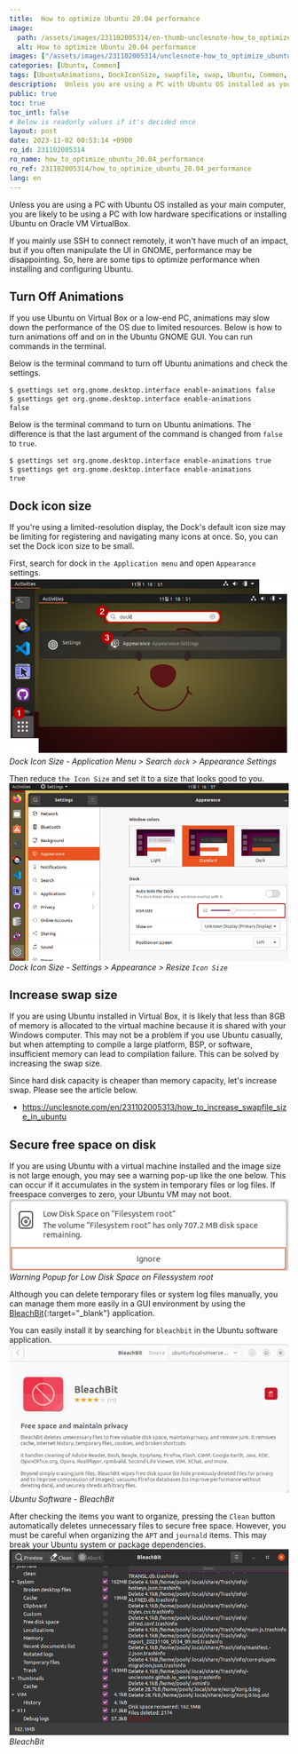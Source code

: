 ```yaml
---
title:  How to optimize Ubuntu 20.04 performance
image:
  path: /assets/images/231102005314/en-thumb-unclesnote-how_to_optimize_ubuntu_20.04_performance.png
  alt: How to optimize Ubuntu 20.04 performance
images: ["/assets/images/231102005314/unclesnote-how_to_optimize_ubuntu_20.04_performance-dock_icon_size-application_menu_search_dock_appearance_settings.png", "/assets/images/231102005314/unclesnote-how_to_optimize_ubuntu_20.04_performance-dock_icon_size-settings_appearance_resize_icon_size.png", "/assets/images/231102005314/unclesnote-how_to_optimize_ubuntu_20.04_performance-warning_popup_for_low_disk_space_on_filessystem_root.png", "/assets/images/231102005314/unclesnote-how_to_optimize_ubuntu_20.04_performance-ubuntu_software-bleachbit.png", "/assets/images/231102005314/unclesnote-how_to_optimize_ubuntu_20.04_performance-bleachbit.png"]
categories: [Ubuntu, Common]
tags: [UbuntuAnimations, DockIconSize, swapfile, swap, Ubuntu, Common, BleachBit]
description:  Unless you are using a PC with Ubuntu OS installed as your main computer, you are likely to be using a PC with low hardware specifications or installing Ubuntu
public: true
toc: true
toc_intl: false
# Below is readonly values if it's decided once
layout: post
date: 2023-11-02 00:53:14 +0900
ro_id: 231102005314
ro_name: how_to_optimize_ubuntu_20.04_performance
ro_ref: 231102005314/how_to_optimize_ubuntu_20.04_performance
lang: en
---
```

Unless you are using a PC with Ubuntu OS installed as your main computer, you are likely to be using a PC with low hardware specifications or installing Ubuntu on Oracle VM VirtualBox.  

If you mainly use SSH to connect remotely, it won't have much of an impact, but if you often manipulate the UI in GNOME, performance may be disappointing. So, here are some tips to optimize performance when installing and configuring Ubuntu.  
## Turn Off Animations
If you use Ubuntu on Virtual Box or a low-end PC, animations may slow down the performance of the OS due to limited resources. Below is how to turn animations off and on in the Ubuntu GNOME GUI. You can run commands in the terminal.  

Below is the terminal command to turn off Ubuntu animations and check the settings.  

```shell
$ gsettings set org.gnome.desktop.interface enable-animations false
$ gsettings get org.gnome.desktop.interface enable-animations
false
```
Below is the terminal command to turn on Ubuntu animations. The difference is that the last argument of the command is changed from `false` to `true`.  

```shell
$ gsettings set org.gnome.desktop.interface enable-animations true
$ gsettings get org.gnome.desktop.interface enable-animations
true
```
## Dock icon size
If you're using a limited-resolution display, the Dock's default icon size may be limiting for registering and navigating many icons at once. So, you can set the Dock icon size to be small.  

First, search for dock in `the Application menu` and open `Appearance` settings.  
![Dock Icon Size - Application Menu > Search `dock` > Appearance Settings](/assets/images/231102005314/unclesnote-how_to_optimize_ubuntu_20.04_performance-dock_icon_size-application_menu_search_dock_appearance_settings.png)
_Dock Icon Size - Application Menu > Search `dock` > Appearance Settings_

Then reduce `the Icon Size` and set it to a size that looks good to you.  
![Dock Icon Size - Settings > Appearance > Resize `Icon Size`](/assets/images/231102005314/unclesnote-how_to_optimize_ubuntu_20.04_performance-dock_icon_size-settings_appearance_resize_icon_size.png)
_Dock Icon Size - Settings > Appearance > Resize `Icon Size`_

## Increase swap size
If you are using Ubuntu installed in Virtual Box, it is likely that less than 8GB of memory is allocated to the virtual machine because it is shared with your Windows computer. This may not be a problem if you use Ubuntu casually, but when attempting to compile a large platform, BSP, or software, insufficient memory can lead to compilation failure. This can be solved by increasing the swap size.  

Since hard disk capacity is cheaper than memory capacity, let's increase swap. Please see the article below.  
- https://unclesnote.com/en/231102005313/how_to_increase_swapfile_size_in_ubuntu

## Secure free space on disk
If you are using Ubuntu with a virtual machine installed and the image size is not large enough, you may see a warning pop-up like the one below. This can occur if it accumulates in the system in temporary files or log files. If freespace converges to zero, your Ubuntu VM may not boot.  
![Warning Popup for Low Disk Space on Filessystem root](/assets/images/231102005314/unclesnote-how_to_optimize_ubuntu_20.04_performance-warning_popup_for_low_disk_space_on_filessystem_root.png)
_Warning Popup for Low Disk Space on Filessystem root_

Although you can delete temporary files or system log files manually, you can manage them more easily in a GUI environment by using the [BleachBit](https://www.bleachbit.org/features){:target="_blank"} application.  

You can easily install it by searching for `bleachbit` in the Ubuntu software application.  
![Ubuntu Software - BleachBit](/assets/images/231102005314/unclesnote-how_to_optimize_ubuntu_20.04_performance-ubuntu_software-bleachbit.png)
_Ubuntu Software - BleachBit_

After checking the items you want to organize, pressing the `Clean` button automatically deletes unnecessary files to secure free space. However, you must be careful when organizing the `APT` and `journald` items. This may break your Ubuntu system or package dependencies.  
![BleachBit](/assets/images/231102005314/unclesnote-how_to_optimize_ubuntu_20.04_performance-bleachbit.png)
_BleachBit_

